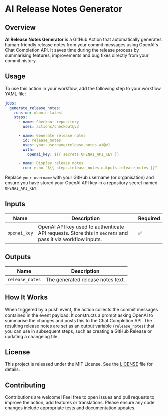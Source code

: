 # AI Release Notes Generator

## Overview

**AI Release Notes Generator** is a GitHub Action that automatically generates human‑friendly release notes from your commit messages using OpenAI's Chat Completion API. It saves time during the release process by summarising features, improvements and bug fixes directly from your commit history.

## Usage

To use this action in your workflow, add the following step to your workflow YAML file:

```yaml
jobs:
  generate_release_notes:
    runs-on: ubuntu-latest
    steps:
      - name: Checkout repository
        uses: actions/checkout@v3

      - name: Generate release notes
        id: release_notes
        uses: your-username/release-notes-ai@v1
        with:
          openai_key: ${{ secrets.OPENAI_API_KEY }}

      - name: Display release notes
        run: echo "${{ steps.release_notes.outputs.release_notes }}"
```

Replace `your-username` with your GitHub username (or organisation) and ensure you have stored your OpenAI API key in a repository secret named `OPENAI_API_KEY`.

## Inputs

| Name | Description | Required |
|------|-------------|---------|
| `openai_key` | OpenAI API key used to authenticate API requests. Store this in `secrets` and pass it via workflow inputs. | ✅ |

## Outputs

| Name | Description |
|------|-------------|
| `release_notes` | The generated release notes text. |

## How It Works

When triggered by a push event, the action collects the commit messages contained in the event payload. It constructs a prompt asking OpenAI to summarise the changes and posts this to the Chat Completion API. The resulting release notes are set as an output variable (`release_notes`) that you can use in subsequent steps, such as creating a GitHub Release or updating a changelog file.

## License

This project is released under the MIT License. See the [LICENSE](LICENSE) file for details.

## Contributing

Contributions are welcome! Feel free to open issues and pull requests to improve the action, add features or translations. Please ensure any code changes include appropriate tests and documentation updates.
